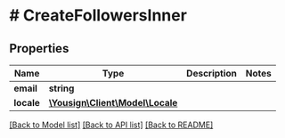 # # CreateFollowersInner

## Properties

Name | Type | Description | Notes
------------ | ------------- | ------------- | -------------
**email** | **string** |  |
**locale** | [**\Yousign\Client\Model\Locale**](Locale.md) |  |

[[Back to Model list]](../../README.md#models) [[Back to API list]](../../README.md#endpoints) [[Back to README]](../../README.md)
